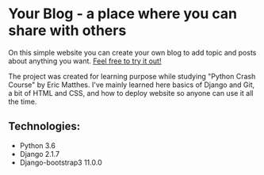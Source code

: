 # Your Blog - a place where you can share with others

On this simple website you can create your own blog to add topic and posts about anything you want. [Feel free to try it out!](https://your-bllog.herokuapp.com/ "Your Blog")

The project was created for learning purpose while studying "Python Crash Course" by Eric Matthes. I've mainly learned here basics of Django and Git, a bit of HTML and CSS, and how to deploy website so anyone can use it all the time.

## Technologies:
<ul>
  <li> Python 3.6
  <li> Django 2.1.7
  <li> Django-bootstrap3 11.0.0
</ul>
